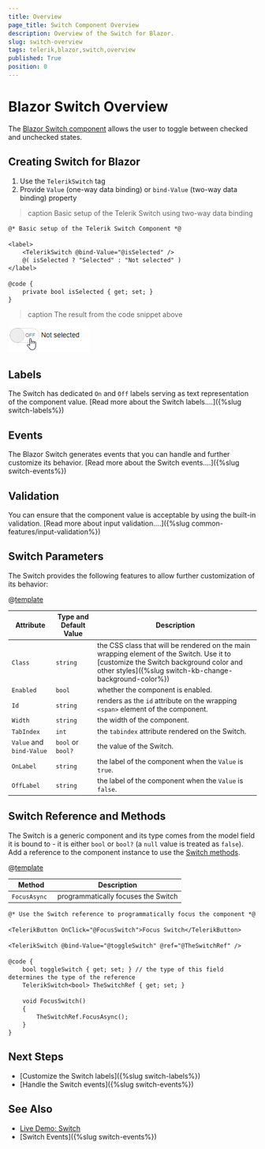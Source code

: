 ```yaml
---
title: Overview
page_title: Switch Component Overview
description: Overview of the Switch for Blazor.
slug: switch-overview
tags: telerik,blazor,switch,overview
published: True
position: 0
---
```


# Blazor Switch Overview

The <a href = "https://www.telerik.com/blazor-ui/switch" target="_blank">Blazor Switch component</a> allows the user to toggle between checked and unchecked states.

## Creating Switch for Blazor

1. Use the `TelerikSwitch` tag
1. Provide `Value` (one-way data binding) or `bind-Value` (two-way data binding) property


>caption Basic setup of the Telerik Switch using two-way data binding

````CSHTML
@* Basic setup of the Telerik Switch Component *@

<label>
    <TelerikSwitch @bind-Value="@isSelected" />
    @( isSelected ? "Selected" : "Not selected" )
</label>

@code {
    private bool isSelected { get; set; }
}
````

>caption The result from the code snippet above

![Telerik Switch Component](images/swtich-first-look.gif)

## Labels

The Switch has dedicated `On` and `Off` labels serving as text representation of the component value. [Read more about the Switch labels....]({%slug switch-labels%})

## Events

The Blazor Switch generates events that you can handle and further customize its behavior. [Read more about the Switch events....]({%slug switch-events%})

## Validation

You can ensure that the component value is acceptable by using the built-in validation. [Read more about input validation....]({%slug common-features/input-validation%})

## Switch Parameters

The Switch provides the following features to allow further customization of its behavior:

@[template](/_contentTemplates/common/parameters-table-styles.md#table-layout)

| Attribute | Type and Default Value | Description |
|----------|----------|----------|
|   `Class` | `string` | the CSS class that will be rendered on the main wrapping element of the Switch. Use it to [customize the Switch background color and other styles]({%slug switch-kb-change-background-color%})
| `Enabled` | `bool` | whether the component is enabled.
| `Id` | `string` | renders as the `id` attribute on the wrapping `<span>` element of the component.
| `Width` | `string` | the width of the component.
| `TabIndex` | `int` | the `tabindex` attribute rendered on the Switch.
| `Value` and `bind-Value` | `bool` or `bool?`| the value of the Switch.
| `OnLabel` | `string` | the label of the component when the `Value` is `true`.
| `OffLabel` | `string` | the label of the component when the `Value` is `false`.


## Switch Reference and Methods

The Switch is a generic component and its type comes from the model field it is bound to - it is either `bool` or `bool?` (a `null` value is treated as `false`). Add a reference to the component instance to use the [Switch methods](https://docs.telerik.com/blazor-ui/api/Telerik.Blazor.Components.TelerikSwitch-1#methods).

@[template](/_contentTemplates/common/parameters-table-styles.md#table-layout)

| Method | Description |
| --- | --- |
| `FocusAsync ` | programmatically focuses the Switch 

````CSHTML
@* Use the Switch reference to programmatically focus the component *@

<TelerikButton OnClick="@FocusSwitch">Focus Switch</TelerikButton>

<TelerikSwitch @bind-Value="@toggleSwitch" @ref="@TheSwitchRef" />

@code {
    bool toggleSwitch { get; set; } // the type of this field determines the type of the reference
    TelerikSwitch<bool> TheSwitchRef { get; set; }

    void FocusSwitch()
    {
        TheSwitchRef.FocusAsync();
    }
}
````

## Next Steps

* [Customize the Switch labels]({%slug switch-labels%})
* [Handle the Switch events]({%slug switch-events%})

## See Also
* [Live Demo: Switch](https://demos.telerik.com/blazor-ui/switch/overview)
* [Switch Events]({%slug switch-events%})

